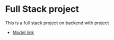# Full Stack project
This is a full stack project on backend with project
- [Model link](https://app.eraser.io/workspace/YtPqZ1VogxGy1jzIDkzj)
